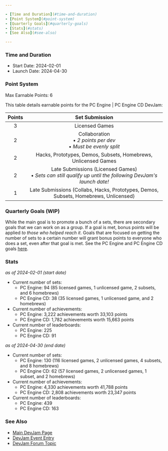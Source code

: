 ```yaml
---

- [Time and Duration](#time-and-duration)
- [Point System](#point-system)
- [Quarterly Goals](#quarterly-goals)
- [Stats](#stats)
- [See Also](#see-also)

---
```


### Time and Duration

- Start Date: 2024-02-01<br>
- Launch Date: 2024-04-30<br>

### Point System

Max Earnable Points: 6

This table details earnable points for the PC Engine | PC Engine CD DevJam:

| Points |                                                Set Submission                                                |
| :----: | :----------------------------------------------------------------------------------------------------------: |
|   3    |                                                Licensed Games                                                |
|   2    |                      Collaboration<br>• _2 points per dev_<br>• _Must be evenly split_                       |
|   2    |                        Hacks, Prototypes, Demos, Subsets, Homebrews, Unlicensed Games                        |
|   2    | Late Submissions (Licensed Games)<br>• _Sets can still qualify up until the following DevJam's launch date!_ |
|   1    |             Late Submissions (Collabs, Hacks, Prototypes, Demos, Subsets, Homebrews, Unlicensed)             |

### Quarterly Goals (WIP)

While the main goal is to promote a bunch of a sets, there are secondary goals that we can work on as a group. If a goal is met, bonus points will be applied _to those who helped reach it_. Goals that are focused on getting the number of sets to a certain number will grant bonus points to everyone who does a set, even after that goal is met. See the PC Engine and PC Engine CD goals [here](https://docs.google.com/spreadsheets/d/e/2PACX-1vSor4m1GvIW4MJobgZmd1sN9GN0dVBMb93PLDkNVVV7BcE88yOYamqUiuprHEM1VAY3teC9cuT66RnA/pubhtml?gid=1785919847&single=true).

### Stats

_as of 2024-02-01 (start date)_

- Current number of sets:
  - PC Engine: 94 (85 licensed games, 1 unlicensed game, 2 subsets, and 6 homebrews)
  - PC Engine CD: 38 (35 licensed games, 1 unlicensed game, and 2 homebrews)
- Current number of achievements:
  - PC Engine: 3,222 achievements worth 33,103 points
  - PC Engine CD: 1,782 achievements worth 15,663 points
- Current number of leaderboards:
  - PC Engine: 225
  - PC Engine CD: 91

_as of 2024-04-30 (end date)_

- Current number of sets:
  - PC Engine: 130 (116 licensed games, 2 unlicensed games, 4 subsets, and 8 homebrews)
  - PC Engine CD: 62 (57 licensed games, 2 unlicensed games, 1 subset, and 2 homebrews)
- Current number of achievements:
  - PC Engine: 4,330 achievements worth 41,788 points
  - PC Engine CD: 2,808 achievements worth 23,347 points
- Current number of leaderboards:
  - PC Engine: 439
  - PC Engine CD: 163

### See Also

- [Main DevJam Page](DevJam)
- [DevJam Event Entry](https://retroachievements.org/game/20000)
- [DevJam Forum Topic](https://retroachievements.org/viewtopic.php?t=22368)
